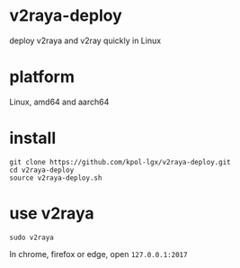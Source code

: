 # v2raya-deploy
deploy v2raya and v2ray quickly in Linux

# platform
Linux, amd64 and aarch64

# install
```shell
git clone https://github.com/kpol-lgx/v2raya-deploy.git
cd v2raya-deploy
source v2raya-deploy.sh
```

# use v2raya
```shell
sudo v2raya
```

In chrome, firefox or edge, open `127.0.0.1:2017`
